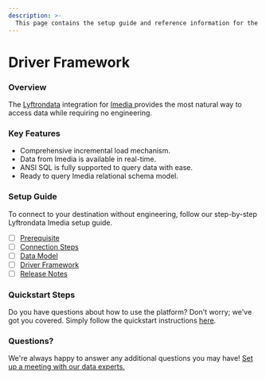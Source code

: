 ```yaml
---
description: >-
  This page contains the setup guide and reference information for the Imedia source connector.
---
```


# Driver Framework

### Overview

The [Lyftrondata](https://www.lyftrondata.com/) integration for [Imedia](https://www.lyftrondata.com/integration/imedia/)[ ](https://www.lyftrondata.com/integration/imedia/)provides the most natural way to access data while requiring no engineering.

### Key Features

* Comprehensive incremental load mechanism.
* Data from Imedia is available in real-time.&#x20;
* ANSI SQL is fully supported to query data with ease.
* Ready to query Imedia relational schema model.

### Setup Guide

To connect to your destination without engineering, follow our step-by-step Lyftrondata Imedia setup guide.

* [ ] [Prerequisite](../../marketing-analytics/imedia/prerequisite.md)
* [ ] [Connection Steps](../../marketing-analytics/imedia/connection-steps.md)
* [ ] [Data Model](../../marketing-analytics/imedia/data-model/)
* [ ] [Driver Framework](../../marketing-analytics/imedia/driver-framework/)
* [ ] [Release Notes](../../marketing-analytics/imedia/release-notes.md)

### Quickstart Steps

Do you have questions about how to use the platform? Don't worry; we've got you covered. Simply follow the quickstart instructions [here](../../../quickstart-steps.md).

### Questions? <a href="#questions" id="questions"></a>

We're always happy to answer any additional questions you may have! [Set up a meeting with our data experts.](https://www.lyftrondata.com/book-a-meeting/)


